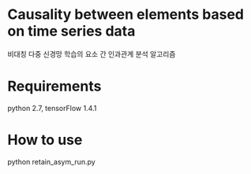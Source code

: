 # Causality between elements based on time series data
비대칭 다중 신경망 학습의 요소 간 인과관계 분석 알고리즘

# Requirements
python 2.7, tensorFlow 1.4.1

# How to use
python retain_asym_run.py
